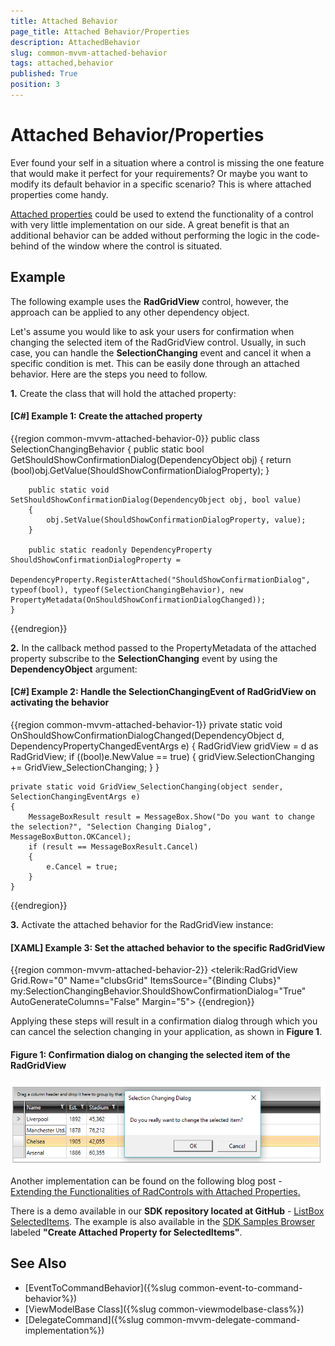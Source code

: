 ```yaml
---
title: Attached Behavior
page_title: Attached Behavior/Properties
description: AttachedBehavior
slug: common-mvvm-attached-behavior
tags: attached,behavior
published: True
position: 3
---
```


# Attached Behavior/Properties

Ever found your self in a situation where a control is missing the one feature that would make it perfect for your requirements? Or maybe you want to modify its default behavior in a specific scenario? This is where attached properties come handy.

[Attached properties](https://msdn.microsoft.com/en-us/library/ms749011(v=vs.110).aspx) could be used to extend the functionality of a control with very little implementation on our side. A great benefit is that an additional behavior can be added without performing the logic in the code-behind of the window where the control is situated.

## Example

The following example uses the **RadGridView** control, however, the approach can be applied to any other dependency object.

Let's assume you would like to ask your users for confirmation when changing the selected item of the RadGridView control. Usually, in such case, you can handle the **SelectionChanging** event and cancel it when a specific condition is met. This can be easily done through an attached behavior. Here are the steps you need to follow.

**1.** Create the class that will hold the attached property:

#### **[C#] Example 1: Create the attached property**
{{region common-mvvm-attached-behavior-0}}
	public class SelectionChangingBehavior
    {
        public static bool GetShouldShowConfirmationDialog(DependencyObject obj)
        {
            return (bool)obj.GetValue(ShouldShowConfirmationDialogProperty);
        }

        public static void SetShouldShowConfirmationDialog(DependencyObject obj, bool value)
        {
            obj.SetValue(ShouldShowConfirmationDialogProperty, value);
        }
        
        public static readonly DependencyProperty ShouldShowConfirmationDialogProperty =
            DependencyProperty.RegisterAttached("ShouldShowConfirmationDialog", typeof(bool), typeof(SelectionChangingBehavior), new PropertyMetadata(OnShouldShowConfirmationDialogChanged));
	}
{{endregion}}

**2.** In the callback method passed to the PropertyMetadata of the attached property subscribe to the **SelectionChanging** event by using the **DependencyObject** argument:

#### **[C#] Example 2: Handle the SelectionChangingEvent of RadGridView on activating the behavior**
{{region common-mvvm-attached-behavior-1}}
	private static void OnShouldShowConfirmationDialogChanged(DependencyObject d, DependencyPropertyChangedEventArgs e)
    {
        RadGridView gridView = d as RadGridView;
        if ((bool)e.NewValue == true)
        {
            gridView.SelectionChanging += GridView_SelectionChanging;
        }
    }

    private static void GridView_SelectionChanging(object sender, SelectionChangingEventArgs e)
    {
        MessageBoxResult result = MessageBox.Show("Do you want to change the selection?", "Selection Changing Dialog", MessageBoxButton.OKCancel);
        if (result == MessageBoxResult.Cancel)
        {
            e.Cancel = true;
        }
    }
{{endregion}}

**3.** Activate the attached behavior for the RadGridView instance:

####  **[XAML] Example 3: Set the attached behavior to the specific RadGridView**
{{region common-mvvm-attached-behavior-2}}
		<telerik:RadGridView Grid.Row="0" 
                             Name="clubsGrid" 
                             ItemsSource="{Binding Clubs}"
                             my:SelectionChangingBehavior.ShouldShowConfirmationDialog="True"
                             AutoGenerateColumns="False"
                             Margin="5">
{{endregion}}

Applying these steps will result in a confirmation dialog through which you can cancel the selection changing in your application, as shown in **Figure 1**.

#### **Figure 1: Confirmation dialog on changing the selected item of the RadGridView**

![Confirmation dialog on changing the selected item of the RadGridView](images/mvvmhelpers_selectionchanging_dialog.png)

Another implementation can be found on the following blog post - [Extending the Functionalities of RadControls with Attached Properties.](http://www.telerik.com/blogs/extending-the-functionality-of-radcontrols-with-attached-properties)

There is a demo available in our **SDK repository located at GitHub** - [ListBox SelectedItems](https://github.com/telerik/xaml-sdk/tree/master/ListBox/SelectedItems). The example is also available in the [SDK Samples Browser](http://demos.telerik.com/xaml-sdkbrowser/) labeled **"Create Attached Property for SelectedItems"**.

## See Also

* [EventToCommandBehavior]({%slug common-event-to-command-behavior%})
* [ViewModelBase Class]({%slug common-viewmodelbase-class%})
* [DelegateCommand]({%slug common-mvvm-delegate-command-implementation%})